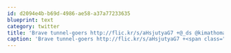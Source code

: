 ```yaml
---
id: d2094e4b-b69d-4986-ae58-a37a77233635
blueprint: text
category: twitter
title: 'Brave tunnel-goers http://flic.kr/s/aHsjutyaG7 +@_ds @kimathomas'
caption: 'Brave tunnel-goers http://flic.kr/s/aHsjutyaG7 +<span class="username username_linked">@<a href="https://twitter.com/_ds" title="Dustin Senos">_ds</a></span> @kimathomas'
---
```

